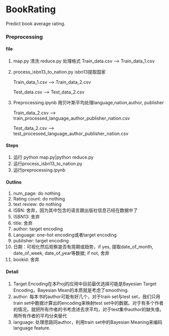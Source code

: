 # BookRating
Predict book average rating.

### Preprocessing

#### file

1. map.py 清洗 reduce.py 处理格式  Train_data.csv  --> Train_data_1.csv

2. process_isbn13_to_nation.py   isbn13提取国家 

   Train_data_1.csv --> Train_data_2.csv

   Test_data.csv --> Test_data_2.csv

3. Preprocessing.ipynb  用贝叶斯平均处理language,nation,author, publisher 

   Train_data_2.csv --> train_processed_language_author_publisher_nation.csv

   Test_data_2.csv -->  test_processed_language_author_publisher_nation.csv

#### Steps

1. 运行 python map.py|python reduce.py
2. 运行process_isbn13_to_nation.py
3. 运行preprocessing.ipynb





#### Outline
1. num_page: do nothing
2. Rating count: do nothing
3. text review: do nothing
4. ISBN: 舍弃，因为其中包含的语言跟出版社信息已经在数据中了
5. ISBN13: 舍弃
6. title: 舍弃
7. author: target encoding
8. Language: one-hot encoding或者target encoding
9. publisher: target encoding
10. 日期：可视化然后观察是否有周期或趋势，if yes, 提取date_of_month, date_of_week, date_of_year等数据; if not, 舍弃
11. bookid: 舍弃

#### Detail
1. Target Encoding在本Proj的应用中目前最优选择可能是Bayesian Target Encoding，Bayesian Mean的本质就是考虑了smoothing.
2. author: 每本书的author可能有好几个，对于train set与test set，我们只用train set中数据计算出的encoding来映射test set中的数据。对于有多个作者的情况，就把所有作者的书考虑进去求平均，对于test集中author的缺失值，用所有作者的平均分来替代
3. language: 处理思路同author，利用train set中的Bayesian Meaning来编码language feature.
